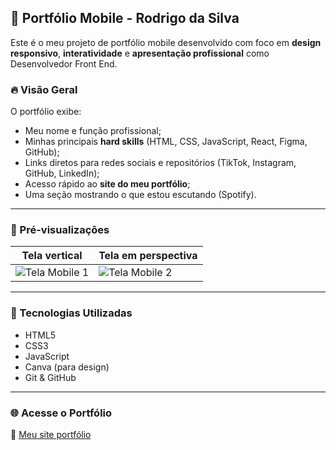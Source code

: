 ## 📱 Portfólio Mobile - Rodrigo da Silva

Este é o meu projeto de portfólio mobile desenvolvido com foco em **design responsivo**, **interatividade** e **apresentação profissional** como Desenvolvedor Front End.

### 🔥 Visão Geral

O portfólio exibe:

- Meu nome e função profissional;
- Minhas principais **hard skills** (HTML, CSS, JavaScript, React, Figma, GitHub);
- Links diretos para redes sociais e repositórios (TikTok, Instagram, GitHub, LinkedIn);
- Acesso rápido ao **site do meu portfólio**;
- Uma seção mostrando o que estou escutando (Spotify).

---

### 📸 Pré-visualizações

| Tela vertical | Tela em perspectiva |
|---------------|---------------------|
| ![Tela Mobile 1](./mobile-1.png) | ![Tela Mobile 2](./mobile-2.png) |

---

### 🧪 Tecnologias Utilizadas

- HTML5
- CSS3
- JavaScript
- Canva (para design)
- Git & GitHub

---

### 🌐 Acesse o Portfólio

🔗 [Meu site portfólio](https://7billy.github.io/meus-links-portif-lio)

